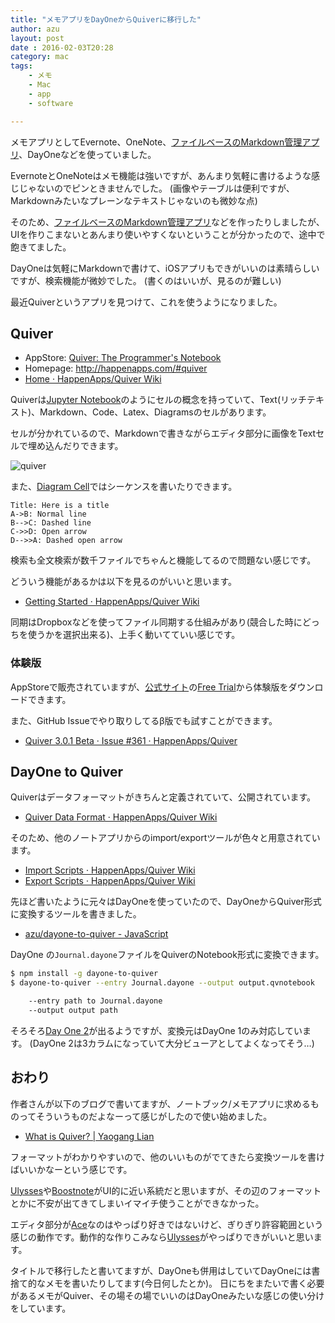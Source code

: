 ```yaml
---
title: "メモアプリをDayOneからQuiverに移行した"
author: azu
layout: post
date : 2016-02-03T20:28
category: mac
tags:
    - メモ
    - Mac
    - app
    - software

---
```


メモアプリとしてEvernote、OneNote、[ファイルベースのMarkdown管理アプリ](https://github.com/azu/markdown-finder)、DayOneなどを使っていました。

EvernoteとOneNoteはメモ機能は強いですが、あんまり気軽に書けるような感じじゃないのでピンときませんでした。
(画像やテーブルは便利ですが、Markdownみたいなプレーンなテキストじゃないのも微妙な点)

そのため、[ファイルベースのMarkdown管理アプリ](https://github.com/azu/markdown-finder)などを作ったりしましたが、UIを作りこまないとあんまり使いやすくないということが分かったので、途中で飽きてました。

DayOneは気軽にMarkdownで書けて、iOSアプリもできがいいのは素晴らしいですが、検索機能が微妙でした。
(書くのはいいが、見るのが難しい)

最近Quiverというアプリを見つけて、これを使うようになりました。

## Quiver

- AppStore: [Quiver: The Programmer's Notebook](https://itunes.apple.com/jp/app/quiver-programmers-notebook/id866773894?mt=12 "Quiver: The Programmer&#39;s Notebook")
- Homepage: http://happenapps.com/#quiver
- [Home · HappenApps/Quiver Wiki](https://github.com/HappenApps/Quiver/wiki "Home · HappenApps/Quiver Wiki")

Quiverは[Jupyter Notebook](http://jupyter.org/ "Jupyter Notebook")のようにセルの概念を持っていて、Text(リッチテキスト)、Markdown、Code、Latex、Diagramsのセルがあります。

セルが分かれているので、Markdownで書きながらエディタ部分に画像をTextセルで埋め込んだりできます。

![quiver](https://efcl.info/wp-content/uploads/2016/02/03-1454497208.png)

また、[Diagram Cell](https://github.com/HappenApps/Quiver/wiki/Getting-Started#diagram-cell "Diagram Cell")ではシーケンスを書いたりできます。

```
Title: Here is a title
A->B: Normal line
B-->C: Dashed line
C->>D: Open arrow
D-->>A: Dashed open arrow
```

検索も全文検索が数千ファイルでちゃんと機能してるので問題ない感じです。

どういう機能があるかは以下を見るのがいいと思います。

- [Getting Started · HappenApps/Quiver Wiki](https://github.com/HappenApps/Quiver/wiki/Getting-Started "Getting Started · HappenApps/Quiver Wiki")

同期はDropboxなどを使ってファイル同期する仕組みがあり(競合した時にどっちを使うかを選択出来る)、上手く動いてていい感じです。

### 体験版

AppStoreで販売されていますが、[公式サイト](http://happenapps.com/#quiver)の[Free Trial](http://happenapps.com/downloads/QuiverFreeTrial.zip)から体験版をダウンロードできます。

また、GitHub Issueでやり取りしてるβ版でも試すことができます。

- [Quiver 3.0.1 Beta · Issue #361 · HappenApps/Quiver](https://github.com/HappenApps/Quiver/issues/361 "Quiver 3.0.1 Beta · Issue #361 · HappenApps/Quiver")

## DayOne to Quiver

Quiverはデータフォーマットがきちんと定義されていて、公開されています。

- [Quiver Data Format · HappenApps/Quiver Wiki](https://github.com/HappenApps/Quiver/wiki/Quiver-Data-Format "Quiver Data Format · HappenApps/Quiver Wiki")

そのため、他のノートアプリからのimport/exportツールが色々と用意されています。

- [Import Scripts · HappenApps/Quiver Wiki](https://github.com/HappenApps/Quiver/wiki/Import-Scripts)
- [Export Scripts · HappenApps/Quiver Wiki](https://github.com/HappenApps/Quiver/wiki/Export-Scripts)

先ほど書いたように元々はDayOneを使っていたので、DayOneからQuiver形式に変換するツールを書きました。

- [azu/dayone-to-quiver - JavaScript](https://github.com/azu/dayone-to-quiver "azu/dayone-to-quiver - JavaScript")

DayOne の`Journal.dayone`ファイルをQuiverのNotebook形式に変換できます。

```sh
$ npm install -g dayone-to-quiver
$ dayone-to-quiver --entry Journal.dayone --output output.qvnotebook

    --entry path to Journal.dayone
    --output output path
```

そろそろ[Day One 2](http://dayoneapp.com/2016/01/introducing-day-one-2/ "Day One 2")が出るようですが、変換元はDayOne 1のみ対応しています。
(DayOne 2は3カラムになっていて大分ビューアとしてよくなってそう…)

## おわり

作者さんが以下のブログで書いてますが、ノートブック/メモアプリに求めるものってそういうものだよなーって感じがしたので使い始めました。

- [What is Quiver? | Yaogang Lian](http://yaoganglian.com/2015/12/06/What-is-Quiver/ "What is Quiver? | Yaogang Lian")

フォーマットがわかりやすいので、他のいいものがでてきたら変換ツールを書けばいいかなーという感じです。

[Ulysses](http://www.ulyssesapp.com/mac/ "Ulysses")や[Boostnote](http://b00st.io/ "Boostnote")がUI的に近い系統だと思いますが、その辺のフォーマットとかに不安が出てきてしまいイマイチ使うことができなかった。

エディタ部分が[Ace](https://ace.c9.io/ "Ace - The High Performance Code Editor for the Web")なのはやっぱり好きではないけど、ぎりぎり許容範囲という感じの動作です。動作的な作りこみなら[Ulysses](http://www.ulyssesapp.com/mac/ "Ulysses")がやっぱりできがいいと思います。

タイトルで移行したと書いてますが、DayOneも併用はしていてDayOneには書捨て的なメモを書いたりしてます(今日何したとか)。
日にちをまたいで書く必要があるメモがQuiver、その場その場でいいのはDayOneみたいな感じの使い分けをしています。
